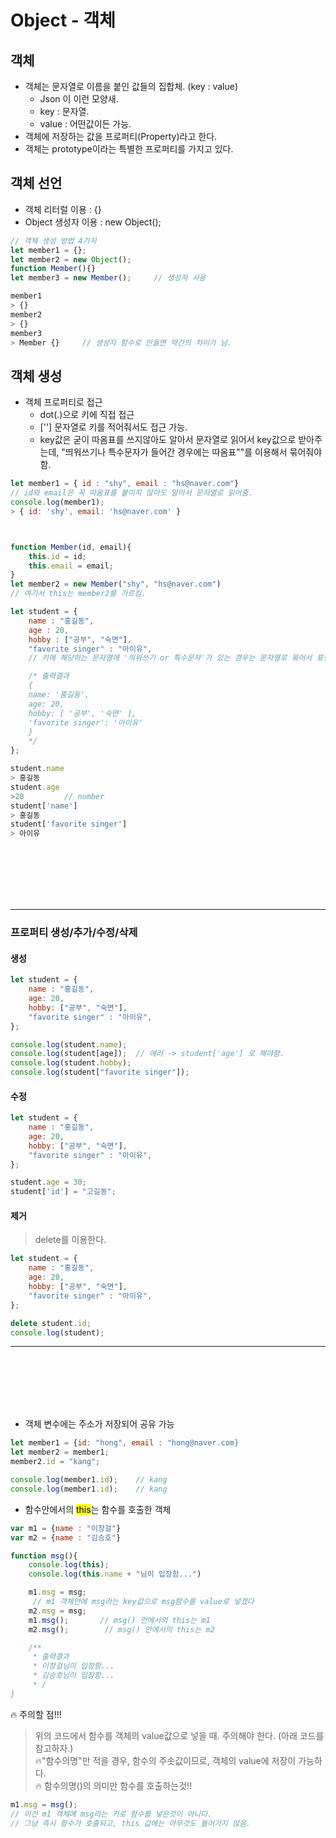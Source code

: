 # Object - 객체



## 객체

* 객체는 문자열로 이름을 붙인 값들의 집합체. (key : value)
    - Json 이 이런 모양새.
    - key : 문자열.
    - value : 어떤값이든 가능.
* 객체에 저장하는 값을 프로퍼티(Property)라고 한다.
* 객체는 prototype이라는 특별한 프로퍼티를 가지고 있다.



## 객체 선언

* 객체 리터럴 이용 : {}
* Object 생성자 이용 : new Object();

```js
// 객체 생성 방법 4가지
let member1 = {};
let member2 = new Object();
function Member(){}
let member3 = new Member();     // 생성자 사용

member1
> {}
member2
> {}
member3
> Member {}     // 생성자 함수로 만들면 약간의 차이가 남.

```

## 객체 생성

* 객체 프로퍼티로 접근
    - dot(.)으로 키에 직접 접근
    - [''] 문자열로 키를 적어줘서도 접근 가능.
    - key값은 굳이 따옴표를 쓰지않아도 알아서 문자열로 읽어서 key값으로 받아주는데, "띄워쓰기나 특수문자가 들어간 경우에는 따옴표""를 이용해서 묶어줘야함.

```js
let member1 = { id : "shy", email : "hs@naver.com"}
// id와 email은 꼭 따옴표를 붙이지 않아도 알아서 문자열로 읽어줌.
console.log(member1);
> { id: 'shy', email: 'hs@naver.com' }



function Member(id, email){
    this.id = id;
    this.email = email;
}
let member2 = new Member("shy", "hs@naver.com")
// 여기서 this는 member2를 가르킴.
```

```js
let student = {
    name : "홍길동",
    age : 20,
    hobby : ["공부", "숙면"],
    "favorite singer" : "아이유",
    // 키에 해당하는 문자열에 '띄워쓰기 or 특수문자'가 있는 경우는 문자열로 묶어서 표현해줘야 함.

    /* 출력결과
    {
    name: '홍길동',
    age: 20,
    hobby: [ '공부', '숙면' ], 
    'favorite singer': '아이유'
    }
    */
};

student.name
> 홍길동
student.age
>20         // number
student['name']
> 홍길동
student['favorite singer']
> 아이유

```

<br>
<br>
<br>
<br>
<br>

---
### 프로퍼티 생성/추가/수정/삭제

#### 생성

```js
let student = {
    name : "홍길동",
    age: 20,
    hobby: ["공부", "숙면"],
    "favorite singer" : "아이유",
};

console.log(student.name);
console.log(student[age]);  // 에러 -> student['age'] 로 해야함.
console.log(student.hobby);
console.log(student["favorite singer"]);

```

#### 수정

```js
let student = {
    name : "홍길동",
    age: 20,
    hobby: ["공부", "숙면"],
    "favorite singer" : "아이유",
};

student.age = 30;
student['id'] = "고길동";

```

#### 제거

> delete를 이용한다.

```js
let student = {
    name : "홍길동",
    age: 20,
    hobby: ["공부", "숙면"],
    "favorite singer" : "아이유",
};

delete student.id;
console.log(student);


```

---

<br>
<br>
<br>
<br>
<br>


* 객체 변수에는 주소가 저장되어 공유 가능

```js
let member1 = {id: "hong", email : "hong@naver.com}
let member2 = member1;
member2.id = "kang";

console.log(member1.id);    // kang
console.log(member1.id);    // kang
```

* 함수안에서의 <mark>this</mark>는 함수를 호출한 객체

```js
var m1 = {name : "이창걸"}
var m2 = {name : "김승호"}

function msg(){
    console.log(this);
    console.log(this.name + "님이 입장함...")

    m1.msg = msg;      
     // m1 객체안에 msg라는 key값으로 msg함수를 value로 넣겠다
    m2.msg = msg;
    m1.msg();       // msg() 안에서의 this는 m1
    m2.msg();        // msg() 안에서의 this는 m2

    /**
     * 출력결과
     * 이창걸님이 입장함...
     * 김승호님이 입장함...
     * /
}
```
🔥 주의할 점!!!
> 위의 코드에서 함수를 객체의 value값으로 넣을 때. 주의해야 한다.
> (아래 코드를 참고하자.) <br>
🔥"함수의명"만 적을 경우, 함수의 주솟값이므로, 객체의 value에 저장이 가능하다. <br>
🔥 함수의명()의 의미만 함수를 호출하는것!!
```js
m1.msg = msg();     
// 이건 m1 객체에 msg라는 키로 함수를 넣은것이 아니다.
// 그냥 즉시 함수가 호출되고, this 값에는 아무것도 들어가지 않음.

```



























